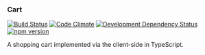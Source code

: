 ### Cart
<!--[![Build status](https://ci.appveyor.com/api/projects/status/github/stpettersens/genericFunctions-for-node?branch=master&svg=true)](https://ci.appveyor.com/project/stpettersens/genericFunctions-for-node)--> 
[![Build Status](https://travis-ci.org/stpettersens/Cart.svg?branch=master)](https://travis-ci.org/stpettersens/Cart) [![Code Climate](https://codeclimate.com/github/stpettersens/Cart/badges/gpa.svg)](https://codeclimate.com/github/stpettersens/Cart/code) [![Development Dependency Status](https://david-dm.org/stpettersens/Cart/dev-status.png?theme=shields.io)](https://david-dm.org/stpettersens/Cart#info=devDependencies) [![npm version](https://badge.fury.io/js/Cart.svg)](http://npmjs.org/package/Cart)

A shopping cart implemented via the client-side in TypeScript.
